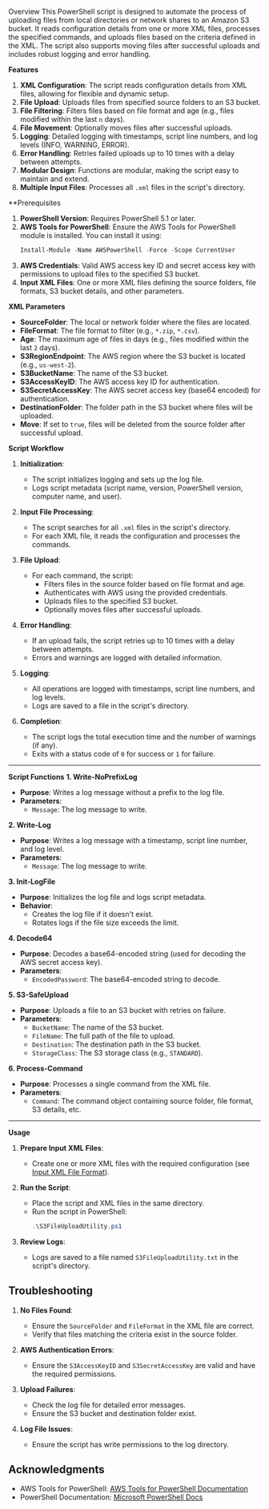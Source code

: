 
Overview
This PowerShell script is designed to automate the process of uploading files from local directories or network shares to an Amazon S3 bucket. It reads configuration details from one or more XML files, processes the specified commands, and uploads files based on the criteria defined in the XML. The script also supports moving files after successful uploads and includes robust logging and error handling.



**Features**
1. **XML Configuration**: The script reads configuration details from XML files, allowing for flexible and dynamic setup.
2. **File Upload**: Uploads files from specified source folders to an S3 bucket.
3. **File Filtering**: Filters files based on file format and age (e.g., files modified within the last `n` days).
4. **File Movement**: Optionally moves files after successful uploads.
5. **Logging**: Detailed logging with timestamps, script line numbers, and log levels (INFO, WARNING, ERROR).
6. **Error Handling**: Retries failed uploads up to 10 times with a delay between attempts.
7. **Modular Design**: Functions are modular, making the script easy to maintain and extend.
8. **Multiple Input Files**: Processes all `.xml` files in the script's directory.


 **Prerequisites
1. **PowerShell Version**: Requires PowerShell 5.1 or later.
2. **AWS Tools for PowerShell**: Ensure the AWS Tools for PowerShell module is installed. You can install it using:
   ```powershell
   Install-Module -Name AWSPowerShell -Force -Scope CurrentUser
   ```
3. **AWS Credentials**: Valid AWS access key ID and secret access key with permissions to upload files to the specified S3 bucket.
4. **Input XML Files**: One or more XML files defining the source folders, file formats, S3 bucket details, and other parameters.


**XML Parameters**
- **SourceFolder**: The local or network folder where the files are located.
- **FileFormat**: The file format to filter (e.g., `*.zip`, `*.csv`).
- **Age**: The maximum age of files in days (e.g., files modified within the last `2` days).
- **S3RegionEndpoint**: The AWS region where the S3 bucket is located (e.g., `us-west-2`).
- **S3BucketName**: The name of the S3 bucket.
- **S3AccessKeyID**: The AWS access key ID for authentication.
- **S3SecretAccessKey**: The AWS secret access key (base64 encoded) for authentication.
- **DestinationFolder**: The folder path in the S3 bucket where files will be uploaded.
- **Move**: If set to `true`, files will be deleted from the source folder after successful upload.


**Script Workflow**
1. **Initialization**:
   - The script initializes logging and sets up the log file.
   - Logs script metadata (script name, version, PowerShell version, computer name, and user).

2. **Input File Processing**:
   - The script searches for all `.xml` files in the script's directory.
   - For each XML file, it reads the configuration and processes the commands.

3. **File Upload**:
   - For each command, the script:
     - Filters files in the source folder based on file format and age.
     - Authenticates with AWS using the provided credentials.
     - Uploads files to the specified S3 bucket.
     - Optionally moves files after successful uploads.

4. **Error Handling**:
   - If an upload fails, the script retries up to 10 times with a delay between attempts.
   - Errors and warnings are logged with detailed information.

5. **Logging**:
   - All operations are logged with timestamps, script line numbers, and log levels.
   - Logs are saved to a file in the script's directory.

6. **Completion**:
   - The script logs the total execution time and the number of warnings (if any).
   - Exits with a status code of `0` for success or `1` for failure.

---

**Script Functions**
**1. Write-NoPrefixLog**
- **Purpose**: Writes a log message without a prefix to the log file.
- **Parameters**:
  - `Message`: The log message to write.

**2. Write-Log**
- **Purpose**: Writes a log message with a timestamp, script line number, and log level.
- **Parameters**:
  - `Message`: The log message to write.

**3. Init-LogFile**
- **Purpose**: Initializes the log file and logs script metadata.
- **Behavior**:
  - Creates the log file if it doesn't exist.
  - Rotates logs if the file size exceeds the limit.

**4. Decode64**
- **Purpose**: Decodes a base64-encoded string (used for decoding the AWS secret access key).
- **Parameters**:
  - `EncodedPassword`: The base64-encoded string to decode.

**5. S3-SafeUpload**
- **Purpose**: Uploads a file to an S3 bucket with retries on failure.
- **Parameters**:
  - `BucketName`: The name of the S3 bucket.
  - `FileName`: The full path of the file to upload.
  - `Destination`: The destination path in the S3 bucket.
  - `StorageClass`: The S3 storage class (e.g., `STANDARD`).

**6. Process-Command**
- **Purpose**: Processes a single command from the XML file.
- **Parameters**:
  - `Command`: The command object containing source folder, file format, S3 details, etc.

---

 **Usage**
1. **Prepare Input XML Files**:
   - Create one or more XML files with the required configuration (see [Input XML File Format](#input-xml-file-format)).

2. **Run the Script**:
   - Place the script and XML files in the same directory.
   - Run the script in PowerShell:
     ```powershell
     .\S3FileUploadUtility.ps1
     ```

3. **Review Logs**:
   - Logs are saved to a file named `S3FileUploadUtility.txt` in the script's directory.



## **Troubleshooting**
1. **No Files Found**:
   - Ensure the `SourceFolder` and `FileFormat` in the XML file are correct.
   - Verify that files matching the criteria exist in the source folder.

2. **AWS Authentication Errors**:
   - Ensure the `S3AccessKeyID` and `S3SecretAccessKey` are valid and have the required permissions.

3. **Upload Failures**:
   - Check the log file for detailed error messages.
   - Ensure the S3 bucket and destination folder exist.

4. **Log File Issues**:
   - Ensure the script has write permissions to the log directory.


## **Acknowledgments**
- AWS Tools for PowerShell: [AWS Tools for PowerShell Documentation](https://docs.aws.amazon.com/powershell/)
- PowerShell Documentation: [Microsoft PowerShell Docs](https://docs.microsoft.com/en-us/powershell/)
